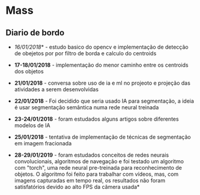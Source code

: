 
# Mass
## Diario de bordo

* *16/01/2018** - estudo basico do opencv e implementação de detecção de obejetos por por filtro de borda e calculo do centroids

* **17-18/01/2018** - implementação do menor caminho entre os centroids dos objetos

* **21/01/2018** - conversa sobre uso de ia e ml no projeoto e projeção das atividades a serem desenvolvidas

* **22/01/2018** - Foi decidido que seria usado IA para segmentação, a ideia é usar segmentação semântica numa rede neural treinada

* **23-24/01/2018** - foram estudados alguns artigos sobre diferentes modelos de IA

* **25/01/2018** - tentativa de implementação de técnicas de segmentação em imagem fracionada

* **28-29/01/2019** - foram estudados conceitos de redes neurais convolucionais, algoritmos de navegação e foi testado um algoritmo com "torch", uma rede neural pre-treinada para reconhecimento de objetos. O algoritmo foi feito para trabalhar com vídeos, mas, com imagens capturadas em tempo real, os resultados não foram satisfatórios devido ao alto FPS da câmera usada*
